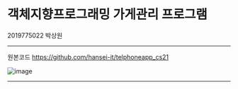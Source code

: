 # 객체지향프로그래밍 가게관리 프로그램

2019775022 박상원

---

원본코드
https://github.com/hansei-it/telphoneapp_cs21

![image](https://github.com/wonindev/OOP/assets/100292629/f3d1d550-bb56-48ec-86cb-43df30a3e4b1)

---




